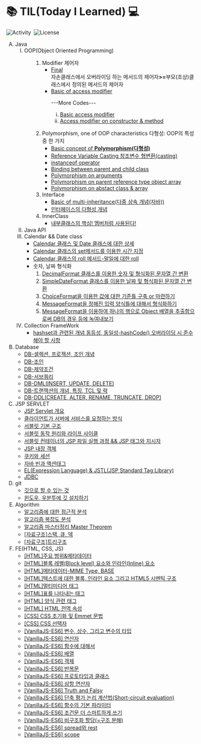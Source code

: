 <span><h1>:books:&nbsp;TIL(Today I Learned)&nbsp;:computer:</h1></span>
<u></u>
<span>![Activity](https://img.shields.io/github/last-commit/hy6219/TIL-Today-I-Learned-)&nbsp;&nbsp;![License](https://img.shields.io/github/license/hy6219/TIL-Today-I-Learned-)</span>
<p>
</p>
<ol type="A">
   <!--1st-->
  <li>
    Java
    <ol type="I">
      <li>OOP(Object Oriented Programming)
        <ul>
          <!--1st-->
          	<ol type="1">
	   <li><!--1st-->
		Modifier&nbsp;제어자
		<ul>
		<li><a  href="https://hy6219.github.io/TIL-Today-I-Learned-/JAVA/OOP(Object%20Oriented%20Programming/Modifier/Final/TIL_java_final_modifier.html"target="_blank">Final</a>
			<div>자손클래스에서 오버라이딩 하는 메서드의 제어자<strong>>=</strong>부모(조상)클래스에서 정의된 메서드의 제어자</div></li>
          		<li><a  href="https://hy6219.github.io/TIL-Today-I-Learned-/JAVA/OOP(Object%20Oriented%20Programming/Modifier/AccessModifier/java_access_modifier.html"target="_blank">Basic of access modifier</a>
		<p>---More Codes---</p>
		<p>
	 		<ol type="i">
				<li><a href="https://github.com/hy6219/TIL-Today-I-Learned-/blob/main/JAVA/OOP(Object%20Oriented%20Programming/Modifier/AccessModifier/Basic/TimeTest.java">Basic access modifier</a></li>
				<li><a href="https://github.com/hy6219/TIL-Today-I-Learned-/blob/main/JAVA/OOP(Object%20Oriented%20Programming/Modifier/AccessModifier/Constructor/SingletonTest.java">Access modifier on constructor & method</a></li>
			</ol>
		</p>
		</ul>
         	 </li><!--modifier-->
		<!--2nd-->
	<li>
		Polymorphism, one of OOP characteristics&nbsp;다형성: OOP의 특성 중 한 가지
		<ul>
			<li><a href="https://hy6219.github.io/TIL-Today-I-Learned-/JAVA/OOP(Object%20Oriented%20Programming/Polymorphism/Basic/Concept/Polymorphism.html"target="_blank">Basic concept of <strong>Polymorphism(다형성)</strong></a>
			</li>
			<li>
			    <a href="https://hy6219.github.io/TIL-Today-I-Learned-/JAVA/OOP(Object%20Oriented%20Programming/Polymorphism/Basic/ReferenceVarCasting/Polymorphism_refVar_casting.html"target="_blank">Reference Variable Casting&nbsp;참조변수 형변환(casting)</a>
			</li>
			<li>
			    <a href="https://hy6219.github.io/TIL-Today-I-Learned-/JAVA/OOP(Object%20Oriented%20Programming/Polymorphism/Operator_instanceof/Polymorphism_instanceof.html"target="_blank">instanceof operator</a>
			</li>
			<li>
			   <a href="https://hy6219.github.io/TIL-Today-I-Learned-/JAVA/OOP(Object%20Oriented%20Programming/Polymorphism/RefVar_Instance_Connection/Polymorphism_connection.html"target="_blank">
			      Binding between parent and child class
			   </a>
			</li>
			<li>
			    <a href="https://hy6219.github.io/TIL-Today-I-Learned-/JAVA/OOP(Object%20Oriented%20Programming/Polymorphism/PolyArgs/Polymorphism_polyargs.html" target="_blank">
				Polymorphism on arguments
			    </a>
			</li>
			<li>
			    <a href="https://hy6219.github.io/TIL-Today-I-Learned-/JAVA/OOP(Object%20Oriented%20Programming/Polymorphism/ObjectArr/Polymorphism_obj_arr.html"target="_blank">
			        Polymorphism on parent reference type object array
			     </a>
			</li>
			<li>
			    <a href="https://hy6219.github.io/TIL-Today-I-Learned-/JAVA/OOP(Object%20Oriented%20Programming/Polymorphism/abstract_class/Polymorphism_abstract_class.html"target="_blank">
			        Polymorphism on abstact class & array
			     </a>
			</li>
		</ul>
	</li><!--polymorphism-->
	<!--3rd-->
	<li>
	   Interface
	   <ul>
		<li>
			<a href="https://hy6219.github.io/TIL-Today-I-Learned-/JAVA/OOP(Object%20Oriented%20Programming/Interface/multiInherit/Multi_Inherit.html" target="_blank">
				Basic of multi-inheritance(다중 상속 개념(자바))
	   </a>
		</li>
		<li>
			<a href="https://hy6219.github.io/TIL-Today-I-Learned-/JAVA/OOP(Object%20Oriented%20Programming/Interface/iPolymorphism/Interface_Polymorphism.html
" target="_blank">
				인터페이스의 다형성 개념
	   </a>
		</li>
	   </ul>
	</li><!--Interface-->
	<!--4th-->
	<li>
		InnerClass
		<ul>
		<li>
		<a href="https://hy6219.github.io/1_-TIL-%EB%82%B4%EB%B6%80%ED%81%B4%EB%9E%98%EC%8A%A4/"target="_blank">내부클래스의 핵심! 멤버처럼 사용된다!</a>
		</li>
		</ul>
	</li>
          </ul>
      </li><!--OOP END-->
     <!--System_in-->
     <li>
	Java API
     </li>
     <!--Calendar, Date-->
     <li>
	Calendar && Date class
	<ul>
	   <li><a target="_blank" href="https://hy6219.github.io/1_-TIL-Java-%EB%82%A0%EC%A7%9C%EC%99%80-%EC%8B%9C%EA%B0%84_Calendar-%ED%81%B4%EB%9E%98%EC%8A%A4%EC%99%80-Date%ED%81%B4%EB%9E%98%EC%8A%A4/">
		Calendar 클래스 및 Date 클래스에 대한 상세</a></li>
	   <li><a target="_blank" href="https://hy6219.github.io/2_-TIL-Calendar.set/">
		Calendar 클래스의 set메서드를 이용한 시간 지정</a></li>
	   <li><a target="_blank" href="https://hy6219.github.io/3_-TIL-Calendar-roll(field,-diff)%EB%A9%94%EC%84%9C%EB%93%9C/">
		Calendar 클래스의 roll 메서드-말일에 대한 roll</a></li>
	    <li>
	         숫자, 날짜 형식화
		<ol>
		   <li><a target="_blank" href="https://hy6219.github.io/1_-TIL-%EC%88%AB%EC%9E%90%ED%8F%AC%EB%A7%B7-DecimalFormat-%ED%81%B4%EB%9E%98%EC%8A%A4/">
		DecimalFormat 클래스를 이용한 숫자 및 형식화된 문자열 간 변환</a></li>
		   <li><a target="_blank" href="https://hy6219.github.io/2_-TIL-DateFormat-SimpleDateFormat-%ED%81%B4%EB%9E%98%EC%8A%A4/">
		SimpleDateFormat 클래스를 이용한 날짜 및 형식화된 문자열 간 변환</a></li>
		   <li><a target="_blank" href="https://hy6219.github.io/1_-TIL-ChoiceFormat-%EC%84%A0%ED%83%9D%EB%B2%94%EC%A3%BC%EC%97%90-%EC%86%8D%ED%95%98%EB%8A%94-%EA%B0%92%EC%9D%84-%EB%AC%B8%EC%9E%90%EC%97%B4%EB%A1%9C-%EB%B3%80%ED%99%98/">
		ChoiceFormat을 이용한 값에 대한 기준틀 구축 or 마련하기</a></li>
		   <li><a target="_blank" href="https://hy6219.github.io/2_-TIL-MessageFormat/">
		MessageFormat을 정해진 입력 양식틀에 대해서 형식화하기</a></li>
		   <li><a target="_blank" href="https://hy6219.github.io/3_MessageFormat%EC%9D%98-%ED%8A%B9%EB%B3%84%ED%95%9C-%EC%9D%91%EC%9A%A9/">
		MessageFormat을 이용하여 하나의 행으로 Object 배열을 추출함으로써 DB의 경우 등에 녹여내보기</a></li>
		</ol>
	    </li>
	</ul>
     </li>
<!--Date END-->
<!--Collection FrameWork-->
     <li>
	Collection FrameWork
	<ul>
	   <li><a href = "https://hy6219.github.io/3_-TIL-HashSet%EA%B3%BC-%EA%B4%80%EB%A0%A8%EB%90%9C-%EA%B0%9C%EB%85%90-%EB%8F%99%EB%93%B1%EC%84%B1,-%EB%8F%99%EC%9D%BC%EC%84%B1/" target="_blank">
		hashset과 관련된 개념 동등성, 동일성-hashCode() 오버라이딩 시 준수해야 할 사항</a></li>
	</ul>
     </li>
    </ol><!--JAVA END-->
<!--Database 공부-->
   <li>
       Database
        <ul>
	<li><a href="https://hy6219.github.io/TIL-Today-I-Learned-/Database/Oracle/Basic/Selection_Projection_Join/[DB] 데이터베이스 기초- 셀렉션, 프로젝션, 조인.md" target="_blank">
		DB-셀렉션, 프로젝션, 조인 개념
	</a></li>
	<li><a href="https://hy6219.github.io/TIL-Today-I-Learned-/Database/Oracle/Basic/Join/[DB]Join.md" target="_blank">
		DB-조인
	</a></li>
	<li><a href="https://hy6219.github.io/TIL-Today-I-Learned-/Database/Oracle/Basic/[DB]제약조건.html" target="_blank">
		DB-제약조건
	</a></li>
	<li><a href="https://hy6219.github.io/TIL-Today-I-Learned-/Database/Oracle/Basic/[DB]서브쿼리.html" target="_blank">
		DB-서브쿼리
	</a></li>
	<li><a href="https://github.com/hy6219/TIL-Today-I-Learned-/blob/9d625801ed3e861d1f6991b40bca9d0b3dcb20a5/Database/Oracle/Basic/%5BSQL%5DINSERT,UPDATE,DELETE.md" target="_blank">
		DB-DML(INSERT, UPDATE, DELETE)
	</a></li>
	<li><a href="https://github.com/hy6219/TIL-Today-I-Learned-/blob/8549a27be935fc32ae867d8447eeae6f7da233d2/Database/Oracle/Basic/%5BDB%5D%ED%8A%B8%EB%9E%9C%EC%9E%AD%EC%85%98%EC%9D%98%20%EC%9D%B4%ED%95%B4.md" target="_blank">
		DB-트랜잭션의 개념, 특징, TCL 및 락
	</a></li>
	<li><a href="https://hy6219.github.io/TIL-Today-I-Learned-/Database/Oracle/Basic/[SQL]데이터정의어.html" target="_blank">
		DB-DDL(CREATE, ALTER, RENAME, TRUNCATE, DROP)
	</a></li>
         </ul>
    </li><!--database -->
<!--jsp servlet 공부-->
   <li>
       JSP SERVLET
        <ul>
	<li><a href="https://github.com/hy6219/TIL-Today-I-Learned-/blob/main/JSP%20Servlet/Basic/Overview.md">
		JSP Servlet 개요
	</a></li>
	<li><a href="https://github.com/hy6219/TIL-Today-I-Learned-/blob/main/JSP%20Servlet/Basic/%ED%81%B4%EB%9D%BC%EC%9D%B4%EC%96%B8%ED%8A%B8%EA%B0%80%20%EC%84%9C%EB%B2%84%EC%97%90%20%EC%84%9C%EB%B9%84%EC%8A%A4%EB%A5%BC%20%EC%9A%94%EC%B2%AD%ED%95%98%EB%8A%94%20%EB%B0%A9%EC%8B%9D.md">
		클라이언트가 서버에 서비스를 요청하는 방식
	</a></li>
	<li><a href="https://hy6219.github.io/TIL-Today-I-Learned-/JSP Servlet/Basic/서블릿 기본 구조.html">
		서블릿 기본 구조
	</a></li>
	<li><a href="https://hy6219.github.io/TIL-Today-I-Learned-/JSP Servlet/Basic/서블릿 동작 원리와 라이프 사이클.html">
		서블릿 동작 원리와 라이프 사이클
	</a></li>
	<li><a href="https://hy6219.github.io/TIL-Today-I-Learned-/JSP Servlet/Basic/[JSP]서블릿 컨테이너의 JSP 파일 실행 과정 && JSP 태그와 지시자.html">
		서블릿 컨테이너의 JSP 파일 실행 과정 && JSP 태그와 지시자
	</a></li>
	<li><a href="https://hy6219.github.io/TIL-Today-I-Learned-/JSP Servlet/builtInObject/JSP 내장 객체.html">
		JSP 내장 객체
	</a></li>
	<li><a href="https://hy6219.github.io/TIL-Today-I-Learned-/JSP Servlet/Basic/쿠키와 세션.html">
		쿠키와 세션
	</a></li>
	<li><a href="https://hy6219.github.io/TIL-Today-I-Learned-/JSP Servlet/자바 빈과 액션태그.html">
		자바 빈과 액션태그
	</a></li>
	<li><a href="https://hy6219.github.io/TIL-Today-I-Learned-/JSP Servlet/[JSP]EL과 JSTL.html">
		EL(Expression Language) & JSTL(JSP Standard Tag Library)
	</a></li>
	<li><a href="https://github.com/hy6219/TIL-Today-I-Learned-/blob/4631a1819fb3760156be931d6b8307d438819ab5/JSP%20Servlet/%5BJSP%5DJDBC.md">
		JDBC
	</a></li>
         </ul>
    </li><!--jsp servlet -->
  </li>
   <!--git 공부-->
   <li>
       git
        <ul>
	<li><a href="https://github.com/hy6219/TIL-Today-I-Learned-/blob/main/gitStudy/doItStudy/%EA%B9%83%EC%9C%BC%EB%A1%9C%20%ED%95%A0%20%EC%88%98%20%EC%9E%88%EB%8A%94%20%EA%B2%83.md">
		깃으로 할 수 있는 것
	</a></li>
	<li><a href="https://github.com/hy6219/TIL-Today-I-Learned-/blob/main/gitStudy/doItStudy/InstallGit/%EA%B9%83%20%EC%84%A4%EC%B9%98%ED%95%98%EA%B8%B0.md">
		윈도우, 우분투에 깃 설치하기
	</a></li>
         </ul>
    </li><!--git -->
<!--알고리즘 공부-->
   <li>
       Algorithm
        <ul>
	<li><a href="https://hy6219.github.io/TIL-Today-I-Learned-/Algorithm/Asymptotic Analysis/알고리즘에 대한 점근적 분석.html" target="_blank">
		알고리즘에 대한 점근적 분석
	</a></li>
	<li><a href="https://hy6219.github.io/TIL-Today-I-Learned-/Algorithm/Algorithm_Time_Complexity/알고리즘 복잡도 분석.html" target="_blank">
		알고리즘 복잡도 분석
	</a></li>
	<li><a href="https://hy6219.github.io/TIL-Today-I-Learned-/Algorithm/Algorithm_Time_Complexity/마스터 정리 Master Theorem.html" target="_blank">
		알고리즘 마스터정리 Master Theorem
	</a></li>
	<li><a href="https://hy6219.github.io/TIL-Today-I-Learned-/Algorithm/General/Data_Structure/스택과_큐_덱.html" target="_blank">
		[자료구조]스택, 큐, 덱
	</a></li>
	<li><a href="https://hy6219.github.io/TIL-Today-I-Learned-/Algorithm/General/Data_Structure/Tree/트리구조.html" target="_blank">
		[자료구조]트리구조
	</a></li>
         </ul>
    </li><!--알고리즘 -->
    <!--FE 공부-->
   <li>
       FE(HTML, CSS, JS)
        <ul>
	<li><a href="https://hy6219.github.io/TIL-Today-I-Learned-/FE/HTML/Tags/Structure/주요 범위&메타데이터-html, head,body, title.html" target="_blank">
		[HTML]주요 범위&메타데이터
	</a></li>
	<li><a href="https://hy6219.github.io/TIL-Today-I-Learned-/FE/HTML/Tags/Structure/블록 레벨(Block level) 요소와 인라인(Inline) 요소.html" target="_blank">
		[HTML]블록 레벨(Block level) 요소와 인라인(Inline) 요소
	</a></li>
	<li><a href="https://hy6219.github.io/TIL-Today-I-Learned-/FE/HTML/Tags/Structure/메타데이터-MIME Type, BASE.html" target="_blank">
		[HTML]메타데이터-MIME Type, BASE
	</a></li>
	<li><a href="https://hy6219.github.io/TIL-Today-I-Learned-/FE/HTML/Tags/body 태그 내 구조 개념.html" target="_blank">
		[HTML]텍스트에 대한 블록, 인라인 요소 그리고 HTML5 시멘틱 구조
	</a></li>
	<li><a href="https://hy6219.github.io/TIL-Today-I-Learned-/FE/HTML/Tags/[HTML]멀티미디어 태그.html" target="_blank">
		[HTML]멀티미디어 태그
	</a></li>
	<li><a href="https://hy6219.github.io/TIL-Today-I-Learned-/FE/HTML/Tags/table/표를 나타내는 태그.html" target="_blank">
		[HTML]표를 나타내는 태그
	</a></li>
	<li><a href="https://hy6219.github.io/TIL-Today-I-Learned-/FE/HTML/Tags/form/양식관련태그.html" target="_blank">
		[HTML] 양식 관련 태그
	</a></li>
	<li><a href="https://hy6219.github.io/TIL-Today-I-Learned-/FE/HTML/HTML전역속성.html" target="_blank">
		[HTML] HTML 전역 속성
	</a></li>
	<li><a href="https://hy6219.github.io/TIL-Today-I-Learned-/FE/CSS/CSS 초기화 및 Emmet 문법.html" target="_blank">
		[CSS] CSS 초기화 및 Emmet 문법
	</a></li>
	<li><a href="https://hy6219.github.io/TIL-Today-I-Learned-/FE/CSS/Basic/CSS_선택자.html" target="_blank">
		[CSS] CSS 선택자
	</a></li>
	<li><a href="https://hy6219.github.io/TIL-Today-I-Learned-/FE/Javascript/[JS]변수와 상수, 변수의 타입.html" target="_blank">
		[VanillaJS-ES6] 변수, 상수, 그리고 변수의 타입
	</a></li>
	<li><a href="https://hy6219.github.io/TIL-Today-I-Learned-/FE/Javascript/[JS]연산자.html" target="_blank">
		[VanillaJS-ES6] 연산자
	</a></li>
	<li><a href="https://hy6219.github.io/TIL-Today-I-Learned-/FE/Javascript/[JS]함수.html" target="_blank">
		[VanillaJS-ES6] 함수에 대해서
	</a></li>
	<li><a href="https://hy6219.github.io/TIL-Today-I-Learned-/FE/Javascript/[JS]배열.html" target="_blank">
		[VanillaJS-ES6] 배열
	</a></li>
	<li><a href="https://hy6219.github.io/TIL-Today-I-Learned-/FE/Javascript/[JS]객체.html" target="_blank">
		[VanillaJS-ES6] 객체
	</a></li>
	<li><a href="https://hy6219.github.io/TIL-Today-I-Learned-/FE/Javascript/[JS]반복문.html" target="_blank">
		[VanillaJS-ES6] 반복문
	</a></li>
	<li><a href="https://hy6219.github.io/TIL-Today-I-Learned-/FE/Javascript/프로토타입과 클래스.html" target="_blank">
		[VanillaJS-ES6] 프로토타입과 클래스
	</a></li>
	<li><a href="https://hy6219.github.io/TIL-Today-I-Learned-/FE/Javascript/삼항연산자.html" target="_blank">
		[VanillaJS-ES6] 삼항 연산자
	</a></li>
	<li><a href="https://hy6219.github.io/TIL-Today-I-Learned-/FE/Javascript/Truth and Falsy.html" target="_blank">
		[VanillaJS-ES6] Truth and Falsy
	</a></li>
	<li><a href="https://hy6219.github.io/TIL-Today-I-Learned-/FE/Javascript/단축 평가 논리 계산법(Short-circuit evaluation).html" target="_blank">
		[VanillaJS-ES6] 단축 평가 논리 계산법(Short-circuit evaluation)
	</a></li>
	<li><a href="https://hy6219.github.io/TIL-Today-I-Learned-/FE/Javascript/함수의 기본 파라미터.html" target="_blank">
		[VanillaJS-ES6] 함수의 기본 파라미터
	</a></li>
	<li><a href="https://hy6219.github.io/TIL-Today-I-Learned-/FE/Javascript/조건문 더 스마트하게 쓰기.html" target="_blank">
		[VanillaJS-ES6] 조건문 더 스마트하게 쓰기
	</a></li>
	<li><a href="https://hy6219.github.io/TIL-Today-I-Learned-/FE/Javascript/비구조화 할당(=구조 분해).html" target="_blank">
		[VanillaJS-ES6] 비구조화 할당(=구조 분해)
	</a></li>
	<li><a href="https://hy6219.github.io/TIL-Today-I-Learned-/FE/Javascript/spread와 rest.html" target="_blank">
		[VanillaJS-ES6] spread와 rest
	</a></li>
	<li><a href="https://hy6219.github.io/TIL-Today-I-Learned-/FE/Javascript/scope.html" target="_blank">
		[VanillaJS-ES6] scope
	</a></li>
         </ul>
    </li><!--FE -->
</ol><!--All END-->


